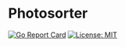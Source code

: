 # Photosorter

[![Go Report Card](https://goreportcard.com/badge/github.com/elmarsan/photosorter)](https://goreportcard.com/report/github.com/elmarsan/photosorter) 
[![License: MIT](https://img.shields.io/badge/License-MIT-yellow.svg)](https://opensource.org/licenses/MIT)


